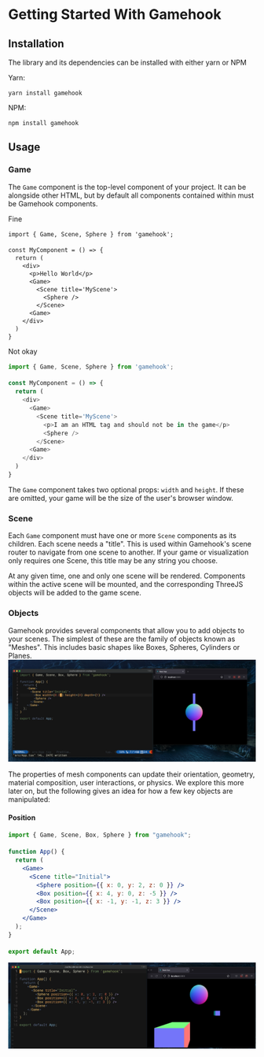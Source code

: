 # Getting Started With Gamehook

## Installation

The library and its dependencies can be installed with either yarn or NPM

Yarn:

```
yarn install gamehook
```

NPM:

```
npm install gamehook
```

## Usage

### Game

The `Game` component is the top-level component of your project. It can be alongside other HTML, but by default all components contained within must be Gamehook components.

Fine

```
import { Game, Scene, Sphere } from 'gamehook';

const MyComponent = () => {
  return (
    <div>
      <p>Hello World</p>
      <Game>
        <Scene title='MyScene'>
          <Sphere />
        </Scene>
      <Game>
    </div>
  )
}
```

Not okay

```typescript
import { Game, Scene, Sphere } from 'gamehook';

const MyComponent = () => {
  return (
    <div>
      <Game>
        <Scene title='MyScene'>
          <p>I am an HTML tag and should not be in the game</p>
          <Sphere />
        </Scene>
      <Game>
    </div>
  )
}
```

The `Game` component takes two optional props: `width` and `height`. If these are omitted, your game will be the size of the user's browser window.

### Scene

Each `Game` component must have one or more `Scene` components as its children. Each scene needs a "title". This is used within Gamehook's scene router to navigate from one scene to another. If your game or visualization only requires one Scene, this title may be any string you choose.

At any given time, one and only one scene will be rendered. Components within the active scene will be mounted, and the corresponding ThreeJS objects will be added to the game scene.

### Objects

Gamehook provides several components that allow you to add objects to your scenes. The simplest of these are the family of objects known as "Meshes". This includes basic shapes like Boxes, Spheres, Cylinders or Planes.
![Box and sphere together](./assets/usage1.png)

The properties of mesh components can update their orientation, geometry, material composition, user interactions, or physics. We explore this more later on,
but the following gives an idea for how a few key objects are manipulated:

#### Position

```jsx
import { Game, Scene, Box, Sphere } from "gamehook";

function App() {
  return (
    <Game>
      <Scene title="Initial">
        <Sphere position={{ x: 0, y: 2, z: 0 }} />
        <Box position={{ x: 4, y: 0, z: -5 }} />
        <Box position={{ x: -1, y: -1, z: 3 }} />
      </Scene>
    </Game>
  );
}

export default App;
```

![Demonstrating position property with three positioned objects](./assets/usage2.png)
